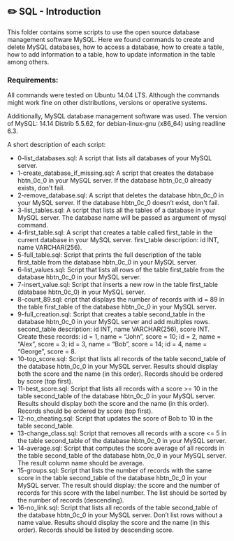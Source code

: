 ## :pencil2:  SQL - Introduction

This folder contains some scripts to use the open source database management software MySQL. Here we found commands to create and delete MySQL databases, how to access a database, how to create a table, how to add information to a table, how to update information in the table among others.

### Requirements:
All commands were tested on Ubuntu 14.04 LTS. Although the commands might work fine on other distributions, versions or operative systems.

Additionally, MySQL database management software was used. The version of MySQL: 14.14 Distrib 5.5.62, for debian-linux-gnu (x86_64) using readline 6.3.


A short description of each script:
+ 0-list_databases.sql: A script that lists all databases of your MySQL server.
+ 1-create_database_if_missing.sql: A script that creates the database hbtn_0c_0 in your MySQL server. If the database hbtn_0c_0 already exists, don't fail.
+ 2-remove_database.sql: A script that deletes the database hbtn_0c_0 in your MySQL server. If the database hbtn_0c_0 doesn’t exist, don't fail.
+ 3-list_tables.sql: A script that lists all the tables of a database in your MySQL server. The database name will be passed as argument of mysql command.
+ 4-first_table.sql: A script that creates a table called first_table in the current database in your MySQL server. first_table description: id INT, name VARCHAR(256).
+ 5-full_table.sql: Script that prints the full description of the table first_table from the database hbtn_0c_0 in your MySQL server.
+ 6-list_values.sql: Script that lists all rows of the table first_table from the database hbtn_0c_0 in your MySQL server.
+ 7-insert_value.sql: Script that inserts a new row in the table first_table (database hbtn_0c_0) in your MySQL server.
+ 8-count_89.sql: cript that displays the number of records with id = 89 in the table first_table of the database hbtn_0c_0 in your MySQL server.
+ 9-full_creation.sql: Script that creates a table second_table in the database hbtn_0c_0 in your MySQL server and add multiples rows. second_table description:
id INT, name VARCHAR(256), score INT. Create these records: id = 1, name = “John”, score = 10; id = 2, name = “Alex”, score = 3; id = 3, name = “Bob”, score = 14; id = 4, name = “George”, score = 8.
+ 10-top_score.sql: Script that lists all records of the table second_table of the database hbtn_0c_0 in your MySQL server. Results should display both the score and the name (in this order). Records should be ordered by score (top first).
+ 11-best_score.sql: Script that lists all records with a score >= 10 in the table second_table of the database hbtn_0c_0 in your MySQL server. Results should display both the score and the name (in this order). Records should be ordered by score (top first).
+ 12-no_cheating.sql: Script that updates the score of Bob to 10 in the table second_table.
+ 13-change_class.sql: Script that removes all records with a score <= 5 in the table second_table of the database hbtn_0c_0 in your MySQL server.
+ 14-average.sql: Script that computes the score average of all records in the table second_table of the database hbtn_0c_0 in your MySQL server. The result column name should be average.
+ 15-groups.sql: Script that lists the number of records with the same score in the table second_table of the database hbtn_0c_0 in your MySQL server. The result should display: the score and the number of records for this score with the label number. The list should be sorted by the number of records (descending).
+ 16-no_link.sql: Script that lists all records of the table second_table of the database hbtn_0c_0 in your MySQL server. Don’t list rows without a name value. Results should display the score and the name (in this order). Records should be listed by descending score.
<!--stackedit_data:
eyJoaXN0b3J5IjpbLTE0NjU4NzM2NDhdfQ==
-->